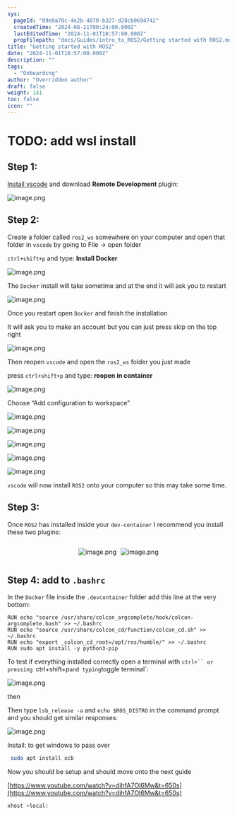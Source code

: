 ```yaml
---
sys:
  pageId: "89e0a78c-4e2b-4070-b327-d28cb0694742"
  createdTime: "2024-08-21T00:24:00.000Z"
  lastEditedTime: "2024-11-01T18:57:00.000Z"
  propFilepath: "docs/Guides/intro_to_ROS2/Getting started with ROS2.md"
title: "Getting started with ROS2"
date: "2024-11-01T18:57:00.000Z"
description: ""
tags:
  - "Onboarding"
author: "Overridden author"
draft: false
weight: 141
toc: false
icon: ""
---
```


# TODO: add wsl install

## Step 1:

[Install vscode](https://code.visualstudio.com/download) and download **Remote Development** plugin:

![image.png](https://prod-files-secure.s3.us-west-2.amazonaws.com/d518164a-d88e-44d1-a4ee-3adb3bd8bce0/efb52993-1881-4a40-b95e-6f020334f022/image.png?X-Amz-Algorithm=AWS4-HMAC-SHA256&X-Amz-Content-Sha256=UNSIGNED-PAYLOAD&X-Amz-Credential=ASIAZI2LB466XA25RGEB%2F20250409%2Fus-west-2%2Fs3%2Faws4_request&X-Amz-Date=20250409T220811Z&X-Amz-Expires=3600&X-Amz-Security-Token=IQoJb3JpZ2luX2VjEB4aCXVzLXdlc3QtMiJGMEQCIES59WWmtpNyJo90vo%2FFPw2ULQ7v7s%2FBfyPSeHNMqDoAAiAuW0zdohCjhIT%2BYdV%2BlCDJ1tXQ6kskIOtBqohS1FPe%2BiqIBAiW%2F%2F%2F%2F%2F%2F%2F%2F%2F%2F8BEAAaDDYzNzQyMzE4MzgwNSIMk8%2FMJ6s%2BgzkhrICoKtwDMwrwiRLlsPRIBlZfQycFKtKQ2tNlaYQnLTBwcSxURkkownpiQbltm%2BX%2BPuePAnkx%2FDVd9ZbCWY4sqO%2BAqdbJRcnSLxBlmtFgGu5tTstiNV8Q%2FZ4yAetH%2B5h4OmdyTf3ZGegMPsTIfZRLhL%2F4fMYI8ZAEoULPY62CssSiv8bt3Klmmr6bLAoK83KJ6Ibd6PO3ytJn9BFC4ekGRD10uJjJ6ai3NeYf2injSTReVUWUlIeheGB3EW1%2Fgem4Uxh3Y40Uq8jm%2F%2FNRf64IGRZiqENm5DToIcH%2F0Ph9EHWUatEJKHJX%2FwLXnRT6uu1WH9acT%2BVWoCwX%2B9awYNj5oiuIOwkpVUB%2BICyHEwEJw9Y686%2Bpn6ArEGN8CogKnLjY9%2FFutykmW7JPaGW%2F9cXE8mwZqTv8Q5AiHIUZs%2BNos9JK0TFAYY7YppLL4m46nxyWwvdKsaa3GiCyKgqs6j2JmxoCzX5h9gCugxvGmo38KLEvJxV9%2BypehGf8CAsFETK6K2vKKvmSc3%2FkX1TEhPY9XeDgIK5HyqBPCen2oW8jEMfJBRMQNODaeTx1LNTgVcMkfvG9ZJ40AEP9c4J7FDpBG56hM1gLmHZdBq8fIUo3CXP%2BFJXJ9IgGtF2da6iG2WnPiVAwg8nbvwY6pgGI2cvQycjg3Tbjf7ZkpGexumNpg%2B%2B3m621MxNz%2FnAyrFKaILD58yZQLa7gafSEU8IVj82MQYlrA5O%2B6qwxse2w%2FdaiL%2FE%2FUreblQUsspLzGJoFhikwGpDiCcu%2Byi8ddSdNA6qeoW8a4HqYfb4uqFTcLKuDvBtq7io%2F3d%2Fwi0qsD8sa%2FsiniRpIYG%2B2CMKLcMfLlTCas77MGIJmkjfeeGHX3IcU7rnR&X-Amz-Signature=ab161b9f5ae9c49cd13ff010c3be411ee39dac2596ba6a0ab9b9863c7f203662&X-Amz-SignedHeaders=host&x-id=GetObject)

## Step 2:

Create a folder called `ros2_ws` somewhere on your computer and open that folder in `vscode` by going to File → open folder 

`ctrl+shift+p` and type: **Install Docker**

![image.png](https://prod-files-secure.s3.us-west-2.amazonaws.com/d518164a-d88e-44d1-a4ee-3adb3bd8bce0/2269dc0e-1cd5-47ff-bceb-c04ad9b2eab0/image.png?X-Amz-Algorithm=AWS4-HMAC-SHA256&X-Amz-Content-Sha256=UNSIGNED-PAYLOAD&X-Amz-Credential=ASIAZI2LB466XA25RGEB%2F20250409%2Fus-west-2%2Fs3%2Faws4_request&X-Amz-Date=20250409T220811Z&X-Amz-Expires=3600&X-Amz-Security-Token=IQoJb3JpZ2luX2VjEB4aCXVzLXdlc3QtMiJGMEQCIES59WWmtpNyJo90vo%2FFPw2ULQ7v7s%2FBfyPSeHNMqDoAAiAuW0zdohCjhIT%2BYdV%2BlCDJ1tXQ6kskIOtBqohS1FPe%2BiqIBAiW%2F%2F%2F%2F%2F%2F%2F%2F%2F%2F8BEAAaDDYzNzQyMzE4MzgwNSIMk8%2FMJ6s%2BgzkhrICoKtwDMwrwiRLlsPRIBlZfQycFKtKQ2tNlaYQnLTBwcSxURkkownpiQbltm%2BX%2BPuePAnkx%2FDVd9ZbCWY4sqO%2BAqdbJRcnSLxBlmtFgGu5tTstiNV8Q%2FZ4yAetH%2B5h4OmdyTf3ZGegMPsTIfZRLhL%2F4fMYI8ZAEoULPY62CssSiv8bt3Klmmr6bLAoK83KJ6Ibd6PO3ytJn9BFC4ekGRD10uJjJ6ai3NeYf2injSTReVUWUlIeheGB3EW1%2Fgem4Uxh3Y40Uq8jm%2F%2FNRf64IGRZiqENm5DToIcH%2F0Ph9EHWUatEJKHJX%2FwLXnRT6uu1WH9acT%2BVWoCwX%2B9awYNj5oiuIOwkpVUB%2BICyHEwEJw9Y686%2Bpn6ArEGN8CogKnLjY9%2FFutykmW7JPaGW%2F9cXE8mwZqTv8Q5AiHIUZs%2BNos9JK0TFAYY7YppLL4m46nxyWwvdKsaa3GiCyKgqs6j2JmxoCzX5h9gCugxvGmo38KLEvJxV9%2BypehGf8CAsFETK6K2vKKvmSc3%2FkX1TEhPY9XeDgIK5HyqBPCen2oW8jEMfJBRMQNODaeTx1LNTgVcMkfvG9ZJ40AEP9c4J7FDpBG56hM1gLmHZdBq8fIUo3CXP%2BFJXJ9IgGtF2da6iG2WnPiVAwg8nbvwY6pgGI2cvQycjg3Tbjf7ZkpGexumNpg%2B%2B3m621MxNz%2FnAyrFKaILD58yZQLa7gafSEU8IVj82MQYlrA5O%2B6qwxse2w%2FdaiL%2FE%2FUreblQUsspLzGJoFhikwGpDiCcu%2Byi8ddSdNA6qeoW8a4HqYfb4uqFTcLKuDvBtq7io%2F3d%2Fwi0qsD8sa%2FsiniRpIYG%2B2CMKLcMfLlTCas77MGIJmkjfeeGHX3IcU7rnR&X-Amz-Signature=91ec5f4d9595f87893748fcb0e4dd33375c1bf4d2635ff05cb193c9bcc367ca6&X-Amz-SignedHeaders=host&x-id=GetObject)

The `Docker` install will take sometime and at the end it will ask you to restart

![image.png](https://prod-files-secure.s3.us-west-2.amazonaws.com/d518164a-d88e-44d1-a4ee-3adb3bd8bce0/ed233f78-be33-4b1f-b89c-9c346c0e961e/image.png?X-Amz-Algorithm=AWS4-HMAC-SHA256&X-Amz-Content-Sha256=UNSIGNED-PAYLOAD&X-Amz-Credential=ASIAZI2LB466XA25RGEB%2F20250409%2Fus-west-2%2Fs3%2Faws4_request&X-Amz-Date=20250409T220811Z&X-Amz-Expires=3600&X-Amz-Security-Token=IQoJb3JpZ2luX2VjEB4aCXVzLXdlc3QtMiJGMEQCIES59WWmtpNyJo90vo%2FFPw2ULQ7v7s%2FBfyPSeHNMqDoAAiAuW0zdohCjhIT%2BYdV%2BlCDJ1tXQ6kskIOtBqohS1FPe%2BiqIBAiW%2F%2F%2F%2F%2F%2F%2F%2F%2F%2F8BEAAaDDYzNzQyMzE4MzgwNSIMk8%2FMJ6s%2BgzkhrICoKtwDMwrwiRLlsPRIBlZfQycFKtKQ2tNlaYQnLTBwcSxURkkownpiQbltm%2BX%2BPuePAnkx%2FDVd9ZbCWY4sqO%2BAqdbJRcnSLxBlmtFgGu5tTstiNV8Q%2FZ4yAetH%2B5h4OmdyTf3ZGegMPsTIfZRLhL%2F4fMYI8ZAEoULPY62CssSiv8bt3Klmmr6bLAoK83KJ6Ibd6PO3ytJn9BFC4ekGRD10uJjJ6ai3NeYf2injSTReVUWUlIeheGB3EW1%2Fgem4Uxh3Y40Uq8jm%2F%2FNRf64IGRZiqENm5DToIcH%2F0Ph9EHWUatEJKHJX%2FwLXnRT6uu1WH9acT%2BVWoCwX%2B9awYNj5oiuIOwkpVUB%2BICyHEwEJw9Y686%2Bpn6ArEGN8CogKnLjY9%2FFutykmW7JPaGW%2F9cXE8mwZqTv8Q5AiHIUZs%2BNos9JK0TFAYY7YppLL4m46nxyWwvdKsaa3GiCyKgqs6j2JmxoCzX5h9gCugxvGmo38KLEvJxV9%2BypehGf8CAsFETK6K2vKKvmSc3%2FkX1TEhPY9XeDgIK5HyqBPCen2oW8jEMfJBRMQNODaeTx1LNTgVcMkfvG9ZJ40AEP9c4J7FDpBG56hM1gLmHZdBq8fIUo3CXP%2BFJXJ9IgGtF2da6iG2WnPiVAwg8nbvwY6pgGI2cvQycjg3Tbjf7ZkpGexumNpg%2B%2B3m621MxNz%2FnAyrFKaILD58yZQLa7gafSEU8IVj82MQYlrA5O%2B6qwxse2w%2FdaiL%2FE%2FUreblQUsspLzGJoFhikwGpDiCcu%2Byi8ddSdNA6qeoW8a4HqYfb4uqFTcLKuDvBtq7io%2F3d%2Fwi0qsD8sa%2FsiniRpIYG%2B2CMKLcMfLlTCas77MGIJmkjfeeGHX3IcU7rnR&X-Amz-Signature=13a69b7366c1d9c372b9ec0ddcf107053d73b561f9c2ba0fbbcc3dff9a8077a0&X-Amz-SignedHeaders=host&x-id=GetObject)

Once you restart open `Docker` and finish the installation

It will ask you to make an account but you can just press skip on the top right

![image.png](https://prod-files-secure.s3.us-west-2.amazonaws.com/d518164a-d88e-44d1-a4ee-3adb3bd8bce0/21010ad9-1659-4fd9-9f59-9932a09b2a3d/image.png?X-Amz-Algorithm=AWS4-HMAC-SHA256&X-Amz-Content-Sha256=UNSIGNED-PAYLOAD&X-Amz-Credential=ASIAZI2LB466XA25RGEB%2F20250409%2Fus-west-2%2Fs3%2Faws4_request&X-Amz-Date=20250409T220811Z&X-Amz-Expires=3600&X-Amz-Security-Token=IQoJb3JpZ2luX2VjEB4aCXVzLXdlc3QtMiJGMEQCIES59WWmtpNyJo90vo%2FFPw2ULQ7v7s%2FBfyPSeHNMqDoAAiAuW0zdohCjhIT%2BYdV%2BlCDJ1tXQ6kskIOtBqohS1FPe%2BiqIBAiW%2F%2F%2F%2F%2F%2F%2F%2F%2F%2F8BEAAaDDYzNzQyMzE4MzgwNSIMk8%2FMJ6s%2BgzkhrICoKtwDMwrwiRLlsPRIBlZfQycFKtKQ2tNlaYQnLTBwcSxURkkownpiQbltm%2BX%2BPuePAnkx%2FDVd9ZbCWY4sqO%2BAqdbJRcnSLxBlmtFgGu5tTstiNV8Q%2FZ4yAetH%2B5h4OmdyTf3ZGegMPsTIfZRLhL%2F4fMYI8ZAEoULPY62CssSiv8bt3Klmmr6bLAoK83KJ6Ibd6PO3ytJn9BFC4ekGRD10uJjJ6ai3NeYf2injSTReVUWUlIeheGB3EW1%2Fgem4Uxh3Y40Uq8jm%2F%2FNRf64IGRZiqENm5DToIcH%2F0Ph9EHWUatEJKHJX%2FwLXnRT6uu1WH9acT%2BVWoCwX%2B9awYNj5oiuIOwkpVUB%2BICyHEwEJw9Y686%2Bpn6ArEGN8CogKnLjY9%2FFutykmW7JPaGW%2F9cXE8mwZqTv8Q5AiHIUZs%2BNos9JK0TFAYY7YppLL4m46nxyWwvdKsaa3GiCyKgqs6j2JmxoCzX5h9gCugxvGmo38KLEvJxV9%2BypehGf8CAsFETK6K2vKKvmSc3%2FkX1TEhPY9XeDgIK5HyqBPCen2oW8jEMfJBRMQNODaeTx1LNTgVcMkfvG9ZJ40AEP9c4J7FDpBG56hM1gLmHZdBq8fIUo3CXP%2BFJXJ9IgGtF2da6iG2WnPiVAwg8nbvwY6pgGI2cvQycjg3Tbjf7ZkpGexumNpg%2B%2B3m621MxNz%2FnAyrFKaILD58yZQLa7gafSEU8IVj82MQYlrA5O%2B6qwxse2w%2FdaiL%2FE%2FUreblQUsspLzGJoFhikwGpDiCcu%2Byi8ddSdNA6qeoW8a4HqYfb4uqFTcLKuDvBtq7io%2F3d%2Fwi0qsD8sa%2FsiniRpIYG%2B2CMKLcMfLlTCas77MGIJmkjfeeGHX3IcU7rnR&X-Amz-Signature=89a1b4da386e3f4a26f045a0a15fe0d45a356b3327dfcd47d1242ff98c4a9bb4&X-Amz-SignedHeaders=host&x-id=GetObject)

Then reopen `vscode` and open the `ros2_ws` folder you just made

press `ctrl+shift+p` and type: **reopen in container**

![image.png](https://prod-files-secure.s3.us-west-2.amazonaws.com/d518164a-d88e-44d1-a4ee-3adb3bd8bce0/4e93b8c2-41ad-488c-8095-c74205196118/image.png?X-Amz-Algorithm=AWS4-HMAC-SHA256&X-Amz-Content-Sha256=UNSIGNED-PAYLOAD&X-Amz-Credential=ASIAZI2LB466XA25RGEB%2F20250409%2Fus-west-2%2Fs3%2Faws4_request&X-Amz-Date=20250409T220811Z&X-Amz-Expires=3600&X-Amz-Security-Token=IQoJb3JpZ2luX2VjEB4aCXVzLXdlc3QtMiJGMEQCIES59WWmtpNyJo90vo%2FFPw2ULQ7v7s%2FBfyPSeHNMqDoAAiAuW0zdohCjhIT%2BYdV%2BlCDJ1tXQ6kskIOtBqohS1FPe%2BiqIBAiW%2F%2F%2F%2F%2F%2F%2F%2F%2F%2F8BEAAaDDYzNzQyMzE4MzgwNSIMk8%2FMJ6s%2BgzkhrICoKtwDMwrwiRLlsPRIBlZfQycFKtKQ2tNlaYQnLTBwcSxURkkownpiQbltm%2BX%2BPuePAnkx%2FDVd9ZbCWY4sqO%2BAqdbJRcnSLxBlmtFgGu5tTstiNV8Q%2FZ4yAetH%2B5h4OmdyTf3ZGegMPsTIfZRLhL%2F4fMYI8ZAEoULPY62CssSiv8bt3Klmmr6bLAoK83KJ6Ibd6PO3ytJn9BFC4ekGRD10uJjJ6ai3NeYf2injSTReVUWUlIeheGB3EW1%2Fgem4Uxh3Y40Uq8jm%2F%2FNRf64IGRZiqENm5DToIcH%2F0Ph9EHWUatEJKHJX%2FwLXnRT6uu1WH9acT%2BVWoCwX%2B9awYNj5oiuIOwkpVUB%2BICyHEwEJw9Y686%2Bpn6ArEGN8CogKnLjY9%2FFutykmW7JPaGW%2F9cXE8mwZqTv8Q5AiHIUZs%2BNos9JK0TFAYY7YppLL4m46nxyWwvdKsaa3GiCyKgqs6j2JmxoCzX5h9gCugxvGmo38KLEvJxV9%2BypehGf8CAsFETK6K2vKKvmSc3%2FkX1TEhPY9XeDgIK5HyqBPCen2oW8jEMfJBRMQNODaeTx1LNTgVcMkfvG9ZJ40AEP9c4J7FDpBG56hM1gLmHZdBq8fIUo3CXP%2BFJXJ9IgGtF2da6iG2WnPiVAwg8nbvwY6pgGI2cvQycjg3Tbjf7ZkpGexumNpg%2B%2B3m621MxNz%2FnAyrFKaILD58yZQLa7gafSEU8IVj82MQYlrA5O%2B6qwxse2w%2FdaiL%2FE%2FUreblQUsspLzGJoFhikwGpDiCcu%2Byi8ddSdNA6qeoW8a4HqYfb4uqFTcLKuDvBtq7io%2F3d%2Fwi0qsD8sa%2FsiniRpIYG%2B2CMKLcMfLlTCas77MGIJmkjfeeGHX3IcU7rnR&X-Amz-Signature=590d2d6a192275d40967ea614f3595f02723010a7755f24c63ab82f3b8265e73&X-Amz-SignedHeaders=host&x-id=GetObject)

Choose “Add configuration to workspace”

![image.png](https://prod-files-secure.s3.us-west-2.amazonaws.com/d518164a-d88e-44d1-a4ee-3adb3bd8bce0/9560b282-5060-4989-ba37-97e7b2c22476/image.png?X-Amz-Algorithm=AWS4-HMAC-SHA256&X-Amz-Content-Sha256=UNSIGNED-PAYLOAD&X-Amz-Credential=ASIAZI2LB466XA25RGEB%2F20250409%2Fus-west-2%2Fs3%2Faws4_request&X-Amz-Date=20250409T220811Z&X-Amz-Expires=3600&X-Amz-Security-Token=IQoJb3JpZ2luX2VjEB4aCXVzLXdlc3QtMiJGMEQCIES59WWmtpNyJo90vo%2FFPw2ULQ7v7s%2FBfyPSeHNMqDoAAiAuW0zdohCjhIT%2BYdV%2BlCDJ1tXQ6kskIOtBqohS1FPe%2BiqIBAiW%2F%2F%2F%2F%2F%2F%2F%2F%2F%2F8BEAAaDDYzNzQyMzE4MzgwNSIMk8%2FMJ6s%2BgzkhrICoKtwDMwrwiRLlsPRIBlZfQycFKtKQ2tNlaYQnLTBwcSxURkkownpiQbltm%2BX%2BPuePAnkx%2FDVd9ZbCWY4sqO%2BAqdbJRcnSLxBlmtFgGu5tTstiNV8Q%2FZ4yAetH%2B5h4OmdyTf3ZGegMPsTIfZRLhL%2F4fMYI8ZAEoULPY62CssSiv8bt3Klmmr6bLAoK83KJ6Ibd6PO3ytJn9BFC4ekGRD10uJjJ6ai3NeYf2injSTReVUWUlIeheGB3EW1%2Fgem4Uxh3Y40Uq8jm%2F%2FNRf64IGRZiqENm5DToIcH%2F0Ph9EHWUatEJKHJX%2FwLXnRT6uu1WH9acT%2BVWoCwX%2B9awYNj5oiuIOwkpVUB%2BICyHEwEJw9Y686%2Bpn6ArEGN8CogKnLjY9%2FFutykmW7JPaGW%2F9cXE8mwZqTv8Q5AiHIUZs%2BNos9JK0TFAYY7YppLL4m46nxyWwvdKsaa3GiCyKgqs6j2JmxoCzX5h9gCugxvGmo38KLEvJxV9%2BypehGf8CAsFETK6K2vKKvmSc3%2FkX1TEhPY9XeDgIK5HyqBPCen2oW8jEMfJBRMQNODaeTx1LNTgVcMkfvG9ZJ40AEP9c4J7FDpBG56hM1gLmHZdBq8fIUo3CXP%2BFJXJ9IgGtF2da6iG2WnPiVAwg8nbvwY6pgGI2cvQycjg3Tbjf7ZkpGexumNpg%2B%2B3m621MxNz%2FnAyrFKaILD58yZQLa7gafSEU8IVj82MQYlrA5O%2B6qwxse2w%2FdaiL%2FE%2FUreblQUsspLzGJoFhikwGpDiCcu%2Byi8ddSdNA6qeoW8a4HqYfb4uqFTcLKuDvBtq7io%2F3d%2Fwi0qsD8sa%2FsiniRpIYG%2B2CMKLcMfLlTCas77MGIJmkjfeeGHX3IcU7rnR&X-Amz-Signature=7453704a7b474ccbe04a74624b604fcf7a9e1eb3fe125bd9f9cf7f29b37b7694&X-Amz-SignedHeaders=host&x-id=GetObject)

![image.png](https://prod-files-secure.s3.us-west-2.amazonaws.com/d518164a-d88e-44d1-a4ee-3adb3bd8bce0/2ee63f81-886b-48e8-a553-dc6e5eac99e4/image.png?X-Amz-Algorithm=AWS4-HMAC-SHA256&X-Amz-Content-Sha256=UNSIGNED-PAYLOAD&X-Amz-Credential=ASIAZI2LB466XA25RGEB%2F20250409%2Fus-west-2%2Fs3%2Faws4_request&X-Amz-Date=20250409T220811Z&X-Amz-Expires=3600&X-Amz-Security-Token=IQoJb3JpZ2luX2VjEB4aCXVzLXdlc3QtMiJGMEQCIES59WWmtpNyJo90vo%2FFPw2ULQ7v7s%2FBfyPSeHNMqDoAAiAuW0zdohCjhIT%2BYdV%2BlCDJ1tXQ6kskIOtBqohS1FPe%2BiqIBAiW%2F%2F%2F%2F%2F%2F%2F%2F%2F%2F8BEAAaDDYzNzQyMzE4MzgwNSIMk8%2FMJ6s%2BgzkhrICoKtwDMwrwiRLlsPRIBlZfQycFKtKQ2tNlaYQnLTBwcSxURkkownpiQbltm%2BX%2BPuePAnkx%2FDVd9ZbCWY4sqO%2BAqdbJRcnSLxBlmtFgGu5tTstiNV8Q%2FZ4yAetH%2B5h4OmdyTf3ZGegMPsTIfZRLhL%2F4fMYI8ZAEoULPY62CssSiv8bt3Klmmr6bLAoK83KJ6Ibd6PO3ytJn9BFC4ekGRD10uJjJ6ai3NeYf2injSTReVUWUlIeheGB3EW1%2Fgem4Uxh3Y40Uq8jm%2F%2FNRf64IGRZiqENm5DToIcH%2F0Ph9EHWUatEJKHJX%2FwLXnRT6uu1WH9acT%2BVWoCwX%2B9awYNj5oiuIOwkpVUB%2BICyHEwEJw9Y686%2Bpn6ArEGN8CogKnLjY9%2FFutykmW7JPaGW%2F9cXE8mwZqTv8Q5AiHIUZs%2BNos9JK0TFAYY7YppLL4m46nxyWwvdKsaa3GiCyKgqs6j2JmxoCzX5h9gCugxvGmo38KLEvJxV9%2BypehGf8CAsFETK6K2vKKvmSc3%2FkX1TEhPY9XeDgIK5HyqBPCen2oW8jEMfJBRMQNODaeTx1LNTgVcMkfvG9ZJ40AEP9c4J7FDpBG56hM1gLmHZdBq8fIUo3CXP%2BFJXJ9IgGtF2da6iG2WnPiVAwg8nbvwY6pgGI2cvQycjg3Tbjf7ZkpGexumNpg%2B%2B3m621MxNz%2FnAyrFKaILD58yZQLa7gafSEU8IVj82MQYlrA5O%2B6qwxse2w%2FdaiL%2FE%2FUreblQUsspLzGJoFhikwGpDiCcu%2Byi8ddSdNA6qeoW8a4HqYfb4uqFTcLKuDvBtq7io%2F3d%2Fwi0qsD8sa%2FsiniRpIYG%2B2CMKLcMfLlTCas77MGIJmkjfeeGHX3IcU7rnR&X-Amz-Signature=82ee51c9661ea88803a05a538058c5adc1f2dca206068c7e712f7b22cdc91e6f&X-Amz-SignedHeaders=host&x-id=GetObject)

![image.png](https://prod-files-secure.s3.us-west-2.amazonaws.com/d518164a-d88e-44d1-a4ee-3adb3bd8bce0/ae1580b2-b048-407e-aed9-b584224a7a04/image.png?X-Amz-Algorithm=AWS4-HMAC-SHA256&X-Amz-Content-Sha256=UNSIGNED-PAYLOAD&X-Amz-Credential=ASIAZI2LB466XA25RGEB%2F20250409%2Fus-west-2%2Fs3%2Faws4_request&X-Amz-Date=20250409T220811Z&X-Amz-Expires=3600&X-Amz-Security-Token=IQoJb3JpZ2luX2VjEB4aCXVzLXdlc3QtMiJGMEQCIES59WWmtpNyJo90vo%2FFPw2ULQ7v7s%2FBfyPSeHNMqDoAAiAuW0zdohCjhIT%2BYdV%2BlCDJ1tXQ6kskIOtBqohS1FPe%2BiqIBAiW%2F%2F%2F%2F%2F%2F%2F%2F%2F%2F8BEAAaDDYzNzQyMzE4MzgwNSIMk8%2FMJ6s%2BgzkhrICoKtwDMwrwiRLlsPRIBlZfQycFKtKQ2tNlaYQnLTBwcSxURkkownpiQbltm%2BX%2BPuePAnkx%2FDVd9ZbCWY4sqO%2BAqdbJRcnSLxBlmtFgGu5tTstiNV8Q%2FZ4yAetH%2B5h4OmdyTf3ZGegMPsTIfZRLhL%2F4fMYI8ZAEoULPY62CssSiv8bt3Klmmr6bLAoK83KJ6Ibd6PO3ytJn9BFC4ekGRD10uJjJ6ai3NeYf2injSTReVUWUlIeheGB3EW1%2Fgem4Uxh3Y40Uq8jm%2F%2FNRf64IGRZiqENm5DToIcH%2F0Ph9EHWUatEJKHJX%2FwLXnRT6uu1WH9acT%2BVWoCwX%2B9awYNj5oiuIOwkpVUB%2BICyHEwEJw9Y686%2Bpn6ArEGN8CogKnLjY9%2FFutykmW7JPaGW%2F9cXE8mwZqTv8Q5AiHIUZs%2BNos9JK0TFAYY7YppLL4m46nxyWwvdKsaa3GiCyKgqs6j2JmxoCzX5h9gCugxvGmo38KLEvJxV9%2BypehGf8CAsFETK6K2vKKvmSc3%2FkX1TEhPY9XeDgIK5HyqBPCen2oW8jEMfJBRMQNODaeTx1LNTgVcMkfvG9ZJ40AEP9c4J7FDpBG56hM1gLmHZdBq8fIUo3CXP%2BFJXJ9IgGtF2da6iG2WnPiVAwg8nbvwY6pgGI2cvQycjg3Tbjf7ZkpGexumNpg%2B%2B3m621MxNz%2FnAyrFKaILD58yZQLa7gafSEU8IVj82MQYlrA5O%2B6qwxse2w%2FdaiL%2FE%2FUreblQUsspLzGJoFhikwGpDiCcu%2Byi8ddSdNA6qeoW8a4HqYfb4uqFTcLKuDvBtq7io%2F3d%2Fwi0qsD8sa%2FsiniRpIYG%2B2CMKLcMfLlTCas77MGIJmkjfeeGHX3IcU7rnR&X-Amz-Signature=09667ff5ce334f71d61c1238121b12affe1378971cf1357bfc6adf66df2ad76a&X-Amz-SignedHeaders=host&x-id=GetObject)

![image.png](https://prod-files-secure.s3.us-west-2.amazonaws.com/d518164a-d88e-44d1-a4ee-3adb3bd8bce0/53255b28-f75e-430f-b9e3-c0ac8577e42b/image.png?X-Amz-Algorithm=AWS4-HMAC-SHA256&X-Amz-Content-Sha256=UNSIGNED-PAYLOAD&X-Amz-Credential=ASIAZI2LB466XA25RGEB%2F20250409%2Fus-west-2%2Fs3%2Faws4_request&X-Amz-Date=20250409T220811Z&X-Amz-Expires=3600&X-Amz-Security-Token=IQoJb3JpZ2luX2VjEB4aCXVzLXdlc3QtMiJGMEQCIES59WWmtpNyJo90vo%2FFPw2ULQ7v7s%2FBfyPSeHNMqDoAAiAuW0zdohCjhIT%2BYdV%2BlCDJ1tXQ6kskIOtBqohS1FPe%2BiqIBAiW%2F%2F%2F%2F%2F%2F%2F%2F%2F%2F8BEAAaDDYzNzQyMzE4MzgwNSIMk8%2FMJ6s%2BgzkhrICoKtwDMwrwiRLlsPRIBlZfQycFKtKQ2tNlaYQnLTBwcSxURkkownpiQbltm%2BX%2BPuePAnkx%2FDVd9ZbCWY4sqO%2BAqdbJRcnSLxBlmtFgGu5tTstiNV8Q%2FZ4yAetH%2B5h4OmdyTf3ZGegMPsTIfZRLhL%2F4fMYI8ZAEoULPY62CssSiv8bt3Klmmr6bLAoK83KJ6Ibd6PO3ytJn9BFC4ekGRD10uJjJ6ai3NeYf2injSTReVUWUlIeheGB3EW1%2Fgem4Uxh3Y40Uq8jm%2F%2FNRf64IGRZiqENm5DToIcH%2F0Ph9EHWUatEJKHJX%2FwLXnRT6uu1WH9acT%2BVWoCwX%2B9awYNj5oiuIOwkpVUB%2BICyHEwEJw9Y686%2Bpn6ArEGN8CogKnLjY9%2FFutykmW7JPaGW%2F9cXE8mwZqTv8Q5AiHIUZs%2BNos9JK0TFAYY7YppLL4m46nxyWwvdKsaa3GiCyKgqs6j2JmxoCzX5h9gCugxvGmo38KLEvJxV9%2BypehGf8CAsFETK6K2vKKvmSc3%2FkX1TEhPY9XeDgIK5HyqBPCen2oW8jEMfJBRMQNODaeTx1LNTgVcMkfvG9ZJ40AEP9c4J7FDpBG56hM1gLmHZdBq8fIUo3CXP%2BFJXJ9IgGtF2da6iG2WnPiVAwg8nbvwY6pgGI2cvQycjg3Tbjf7ZkpGexumNpg%2B%2B3m621MxNz%2FnAyrFKaILD58yZQLa7gafSEU8IVj82MQYlrA5O%2B6qwxse2w%2FdaiL%2FE%2FUreblQUsspLzGJoFhikwGpDiCcu%2Byi8ddSdNA6qeoW8a4HqYfb4uqFTcLKuDvBtq7io%2F3d%2Fwi0qsD8sa%2FsiniRpIYG%2B2CMKLcMfLlTCas77MGIJmkjfeeGHX3IcU7rnR&X-Amz-Signature=6b5f4a1b9863847a153fab4a896f8bf6df363dfc8ce4b1567524e46a20d63a85&X-Amz-SignedHeaders=host&x-id=GetObject)

![image.png](https://prod-files-secure.s3.us-west-2.amazonaws.com/d518164a-d88e-44d1-a4ee-3adb3bd8bce0/7c562767-5af9-4ffb-97d1-327bcdf4ee00/image.png?X-Amz-Algorithm=AWS4-HMAC-SHA256&X-Amz-Content-Sha256=UNSIGNED-PAYLOAD&X-Amz-Credential=ASIAZI2LB466XA25RGEB%2F20250409%2Fus-west-2%2Fs3%2Faws4_request&X-Amz-Date=20250409T220811Z&X-Amz-Expires=3600&X-Amz-Security-Token=IQoJb3JpZ2luX2VjEB4aCXVzLXdlc3QtMiJGMEQCIES59WWmtpNyJo90vo%2FFPw2ULQ7v7s%2FBfyPSeHNMqDoAAiAuW0zdohCjhIT%2BYdV%2BlCDJ1tXQ6kskIOtBqohS1FPe%2BiqIBAiW%2F%2F%2F%2F%2F%2F%2F%2F%2F%2F8BEAAaDDYzNzQyMzE4MzgwNSIMk8%2FMJ6s%2BgzkhrICoKtwDMwrwiRLlsPRIBlZfQycFKtKQ2tNlaYQnLTBwcSxURkkownpiQbltm%2BX%2BPuePAnkx%2FDVd9ZbCWY4sqO%2BAqdbJRcnSLxBlmtFgGu5tTstiNV8Q%2FZ4yAetH%2B5h4OmdyTf3ZGegMPsTIfZRLhL%2F4fMYI8ZAEoULPY62CssSiv8bt3Klmmr6bLAoK83KJ6Ibd6PO3ytJn9BFC4ekGRD10uJjJ6ai3NeYf2injSTReVUWUlIeheGB3EW1%2Fgem4Uxh3Y40Uq8jm%2F%2FNRf64IGRZiqENm5DToIcH%2F0Ph9EHWUatEJKHJX%2FwLXnRT6uu1WH9acT%2BVWoCwX%2B9awYNj5oiuIOwkpVUB%2BICyHEwEJw9Y686%2Bpn6ArEGN8CogKnLjY9%2FFutykmW7JPaGW%2F9cXE8mwZqTv8Q5AiHIUZs%2BNos9JK0TFAYY7YppLL4m46nxyWwvdKsaa3GiCyKgqs6j2JmxoCzX5h9gCugxvGmo38KLEvJxV9%2BypehGf8CAsFETK6K2vKKvmSc3%2FkX1TEhPY9XeDgIK5HyqBPCen2oW8jEMfJBRMQNODaeTx1LNTgVcMkfvG9ZJ40AEP9c4J7FDpBG56hM1gLmHZdBq8fIUo3CXP%2BFJXJ9IgGtF2da6iG2WnPiVAwg8nbvwY6pgGI2cvQycjg3Tbjf7ZkpGexumNpg%2B%2B3m621MxNz%2FnAyrFKaILD58yZQLa7gafSEU8IVj82MQYlrA5O%2B6qwxse2w%2FdaiL%2FE%2FUreblQUsspLzGJoFhikwGpDiCcu%2Byi8ddSdNA6qeoW8a4HqYfb4uqFTcLKuDvBtq7io%2F3d%2Fwi0qsD8sa%2FsiniRpIYG%2B2CMKLcMfLlTCas77MGIJmkjfeeGHX3IcU7rnR&X-Amz-Signature=03ae583ebb61bba6914419ae4c6fa778766a7f72b00fadb1ae7a507e6d239eda&X-Amz-SignedHeaders=host&x-id=GetObject)

`vscode` will now install `ROS2` onto your computer so this may take some time.

## Step 3:

Once `ROS2` has installed inside your `dev-container` I recommend you install these two plugins:

<div style="display: flex;flex-direction: row; column-gap:10px; max-width: 630px;justify-content: center;">
<div>

![image.png](https://prod-files-secure.s3.us-west-2.amazonaws.com/d518164a-d88e-44d1-a4ee-3adb3bd8bce0/3fc3d550-5a54-4ba1-ba6b-faa01cdb7369/image.png?X-Amz-Algorithm=AWS4-HMAC-SHA256&X-Amz-Content-Sha256=UNSIGNED-PAYLOAD&X-Amz-Credential=ASIAZI2LB4665XZIF6XS%2F20250409%2Fus-west-2%2Fs3%2Faws4_request&X-Amz-Date=20250409T220815Z&X-Amz-Expires=3600&X-Amz-Security-Token=IQoJb3JpZ2luX2VjEB4aCXVzLXdlc3QtMiJIMEYCIQDuoAIGi4pfCajNx7CeVJ3QXn6pY%2BsxJxucc0S%2F0tZzaQIhALemWlvZHvYiHLrdPM7xXVEaM1LW1I8R7vcHZLZXIbeXKogECJb%2F%2F%2F%2F%2F%2F%2F%2F%2F%2FwEQABoMNjM3NDIzMTgzODA1IgwBUSIy2KmMc7WKTpMq3AMiv1e0soyxvhJYuJ41gV8fpF9YlvfdhoxDkp191ZeA%2FQLoh%2B3hG%2FrbNJlY7N7FMYWxSSegMkGvaCd5lRtjlfG4HrcPGc1Tg%2ByD9d7juDS%2BjOKrob%2BOyxA1kgg%2Bcf7q248tcPSMUI8alZuB8evmpNJaeGyRdhK%2F0NyMZ%2BMmLe0R9xTtZU9yDsoillbE2LNi%2FXRGxY2ZuKWPxoiRLuWuBJRWS%2FLU60MKrEZ%2FlyhWslWpCLfXBBi6EdNWYv819R9phql%2BdHw%2FklysOx8E0%2FJBRJefHk0tIM2Jw1pwQr0nFhRiBViONCoIyQjspVKKhQvuIeDIHulQdUI8pPTwOYJOPEvw1xiWx2Ole4%2BGHwlWKHMFd7I2tApGNV7RaaXUFRXflAfvk8OsZ7vlDVyhsKmXONzpszEa78H%2BKtz3zgDQqwglSOeqoOGQpt%2B%2B07dnlM3aIKUjC3vqIYUBadw%2BnqCR24Yi8t01OVqU8zdou0R2Yc%2BGIgwJhVwJ5clFc5i3ZMjzENnOuSWF7r18IJE%2B17hrINHPJ7QF5XgHniTBJ%2BY5taY%2FUffTqmxh5uWkJNc7Kk1Ohw1W%2F7q5ajqoo8eXPNa%2FNBwVMopb1DpRPPVbwn5baxf4GPsEaLtmnI5AvQTGRDDKyNu%2FBjqkAYcC7IILB0AAAiJLwLO9gaxwFkHOzpOlr8S1EseRbp8sQagxLX6Qbs5jeSOpCOJcuGAASr3bq1ihxB7OocnYqHySj%2BTUHv5Gjkoss6BLdCRQhgfOs%2FIh7tQqQ%2FQBqgLtyBBIwMv0N6deMxtL4j3ggIXzcAgLYRvEr8PUPTQVyBYaMVqeF3r7o3QEJtmWGAR9eFC1ZmymOGMGMqe0yKqamq0LZNt8&X-Amz-Signature=6268472eab3be22ed17e881e5fdc2ee985d22fec0e71fdbc0806388a5299f8fa&X-Amz-SignedHeaders=host&x-id=GetObject)

</div>
<div>

![image.png](https://prod-files-secure.s3.us-west-2.amazonaws.com/d518164a-d88e-44d1-a4ee-3adb3bd8bce0/d994cc66-13c2-4093-a5a3-f84cf4601a82/image.png?X-Amz-Algorithm=AWS4-HMAC-SHA256&X-Amz-Content-Sha256=UNSIGNED-PAYLOAD&X-Amz-Credential=ASIAZI2LB466Q67F7RQS%2F20250409%2Fus-west-2%2Fs3%2Faws4_request&X-Amz-Date=20250409T220816Z&X-Amz-Expires=3600&X-Amz-Security-Token=IQoJb3JpZ2luX2VjEB4aCXVzLXdlc3QtMiJIMEYCIQCBi7wgAk0m37QwWzw%2BWNB%2FGjq0meGXQKWfnNhlxopC7QIhAMSNW1cxfjhhEvX03xMfSGQQSxUtIGEE%2BDUq479CJTieKogECJb%2F%2F%2F%2F%2F%2F%2F%2F%2F%2FwEQABoMNjM3NDIzMTgzODA1IgynjEz%2B0v0voChcxS4q3ANtgWgrNm8gBq0%2BLMX8EM3Lb0j1SWkyICSSVFDjF4zENXQrFXhNXI2zOSsbwd4OvLYlT3oiDVDW5q741NGUJtpfl71NA2fD5oAXMrlW8OZBM83gQdsyt4FBy1uX1agtXHWqIU4aDB212gFJT7hUnRBBKCfrkJNtXJG9sqKOjiN0H5DniTZY3IW5RPDwTVH059pNTpRHZvI82XCyu40rTVK1hoSBK%2Bt7AO8KXHCINZiDfW0i3RfIjfZUgoGSrL71iXJHXRNycvmW6X%2Fh2lbKYx1TYYMsRdZubCgVMbDOdFWEsrqL444QhbP0SOehC5jWldcYfjvsnjm3CN7MVi4uh1XhZ6GCo4QFSWNbo2D%2FM4mtRgcBn9KJ0OiKgJUk5yknB5mTzXfku6AI7EOSFezjnRtbK80EoPMWfe%2ByBfRTApesXUUYFy%2BqcN7QlZh7AZWaXWcckFq5VoQQsB3C19J6Yi%2Fz5N7k0ZzlIurVuXLuYHVETv0BTlok7%2Bgn3ioKzvd9%2FGxRR2Z3xUtaN3HarXpJlAbOCAQLMGC7ENIQxcDGfOjmjZW%2BgX5eTYFDXgh%2F7qN%2FDebqNBLLm%2Bqohy6WsVLWk3Ghc%2FMcmW4O5qb6kza%2BZkd4ZMWu3jLKJXKhgJudijCzyNu%2FBjqkAeY8437%2FBM4zmsjyk9I8O0Y%2Fjb3MbAkS6dsM3O950QZocritXB%2BX2Rtw8lfX2XsNNVssQJjZulwVUoCIETKlkL3Oco0ABRLJDiJnngEHEc8vl486XVT67kBAhOgwoeCiv9XiSSoXfyJ%2BwN1E0XptvGz%2BI%2FF6Et6aN0ggCEUB7nROvUyfmWmcZgWmBIS8K47ZGn4if4UDEKyMtn5S8XQlqSfQQgrW&X-Amz-Signature=7e76bad69a015164d9d97d0500e6735aa691df085e6414bc82efd202a73f68e4&X-Amz-SignedHeaders=host&x-id=GetObject)

</div>
</div>

## Step 4: add to `.bashrc`

In the `Docker` file inside the `.devcontainer` folder add this line at the very bottom: 

```docker
RUN echo "source /usr/share/colcon_argcomplete/hook/colcon-argcomplete.bash" >> ~/.bashrc
RUN echo "source /usr/share/colcon_cd/function/colcon_cd.sh" >> ~/.bashrc
RUN echo "export _colcon_cd_root=/opt/ros/humble/" >> ~/.bashrc
RUN sudo apt install -y python3-pip 
```

To test if everything installed correctly open a terminal with `ctrl+`` or pressing `ctrl+shift+p` and typing `toggle terminal`:

![image.png](https://prod-files-secure.s3.us-west-2.amazonaws.com/d518164a-d88e-44d1-a4ee-3adb3bd8bce0/6a4943d8-b04e-4c02-9a58-775f3384d1a5/image.png?X-Amz-Algorithm=AWS4-HMAC-SHA256&X-Amz-Content-Sha256=UNSIGNED-PAYLOAD&X-Amz-Credential=ASIAZI2LB466XA25RGEB%2F20250409%2Fus-west-2%2Fs3%2Faws4_request&X-Amz-Date=20250409T220811Z&X-Amz-Expires=3600&X-Amz-Security-Token=IQoJb3JpZ2luX2VjEB4aCXVzLXdlc3QtMiJGMEQCIES59WWmtpNyJo90vo%2FFPw2ULQ7v7s%2FBfyPSeHNMqDoAAiAuW0zdohCjhIT%2BYdV%2BlCDJ1tXQ6kskIOtBqohS1FPe%2BiqIBAiW%2F%2F%2F%2F%2F%2F%2F%2F%2F%2F8BEAAaDDYzNzQyMzE4MzgwNSIMk8%2FMJ6s%2BgzkhrICoKtwDMwrwiRLlsPRIBlZfQycFKtKQ2tNlaYQnLTBwcSxURkkownpiQbltm%2BX%2BPuePAnkx%2FDVd9ZbCWY4sqO%2BAqdbJRcnSLxBlmtFgGu5tTstiNV8Q%2FZ4yAetH%2B5h4OmdyTf3ZGegMPsTIfZRLhL%2F4fMYI8ZAEoULPY62CssSiv8bt3Klmmr6bLAoK83KJ6Ibd6PO3ytJn9BFC4ekGRD10uJjJ6ai3NeYf2injSTReVUWUlIeheGB3EW1%2Fgem4Uxh3Y40Uq8jm%2F%2FNRf64IGRZiqENm5DToIcH%2F0Ph9EHWUatEJKHJX%2FwLXnRT6uu1WH9acT%2BVWoCwX%2B9awYNj5oiuIOwkpVUB%2BICyHEwEJw9Y686%2Bpn6ArEGN8CogKnLjY9%2FFutykmW7JPaGW%2F9cXE8mwZqTv8Q5AiHIUZs%2BNos9JK0TFAYY7YppLL4m46nxyWwvdKsaa3GiCyKgqs6j2JmxoCzX5h9gCugxvGmo38KLEvJxV9%2BypehGf8CAsFETK6K2vKKvmSc3%2FkX1TEhPY9XeDgIK5HyqBPCen2oW8jEMfJBRMQNODaeTx1LNTgVcMkfvG9ZJ40AEP9c4J7FDpBG56hM1gLmHZdBq8fIUo3CXP%2BFJXJ9IgGtF2da6iG2WnPiVAwg8nbvwY6pgGI2cvQycjg3Tbjf7ZkpGexumNpg%2B%2B3m621MxNz%2FnAyrFKaILD58yZQLa7gafSEU8IVj82MQYlrA5O%2B6qwxse2w%2FdaiL%2FE%2FUreblQUsspLzGJoFhikwGpDiCcu%2Byi8ddSdNA6qeoW8a4HqYfb4uqFTcLKuDvBtq7io%2F3d%2Fwi0qsD8sa%2FsiniRpIYG%2B2CMKLcMfLlTCas77MGIJmkjfeeGHX3IcU7rnR&X-Amz-Signature=52133ad7b383ad940350cd792d0dcb25e4c32b42af770ffb9992e627bfea0354&X-Amz-SignedHeaders=host&x-id=GetObject)

then 

Then type `lsb_release -a` and `echo $ROS_DISTRO` in the command prompt and you should get similar responses:

![image.png](https://prod-files-secure.s3.us-west-2.amazonaws.com/d518164a-d88e-44d1-a4ee-3adb3bd8bce0/3e635dec-a805-4e85-8b9e-d000e5b71a4e/image.png?X-Amz-Algorithm=AWS4-HMAC-SHA256&X-Amz-Content-Sha256=UNSIGNED-PAYLOAD&X-Amz-Credential=ASIAZI2LB466XA25RGEB%2F20250409%2Fus-west-2%2Fs3%2Faws4_request&X-Amz-Date=20250409T220811Z&X-Amz-Expires=3600&X-Amz-Security-Token=IQoJb3JpZ2luX2VjEB4aCXVzLXdlc3QtMiJGMEQCIES59WWmtpNyJo90vo%2FFPw2ULQ7v7s%2FBfyPSeHNMqDoAAiAuW0zdohCjhIT%2BYdV%2BlCDJ1tXQ6kskIOtBqohS1FPe%2BiqIBAiW%2F%2F%2F%2F%2F%2F%2F%2F%2F%2F8BEAAaDDYzNzQyMzE4MzgwNSIMk8%2FMJ6s%2BgzkhrICoKtwDMwrwiRLlsPRIBlZfQycFKtKQ2tNlaYQnLTBwcSxURkkownpiQbltm%2BX%2BPuePAnkx%2FDVd9ZbCWY4sqO%2BAqdbJRcnSLxBlmtFgGu5tTstiNV8Q%2FZ4yAetH%2B5h4OmdyTf3ZGegMPsTIfZRLhL%2F4fMYI8ZAEoULPY62CssSiv8bt3Klmmr6bLAoK83KJ6Ibd6PO3ytJn9BFC4ekGRD10uJjJ6ai3NeYf2injSTReVUWUlIeheGB3EW1%2Fgem4Uxh3Y40Uq8jm%2F%2FNRf64IGRZiqENm5DToIcH%2F0Ph9EHWUatEJKHJX%2FwLXnRT6uu1WH9acT%2BVWoCwX%2B9awYNj5oiuIOwkpVUB%2BICyHEwEJw9Y686%2Bpn6ArEGN8CogKnLjY9%2FFutykmW7JPaGW%2F9cXE8mwZqTv8Q5AiHIUZs%2BNos9JK0TFAYY7YppLL4m46nxyWwvdKsaa3GiCyKgqs6j2JmxoCzX5h9gCugxvGmo38KLEvJxV9%2BypehGf8CAsFETK6K2vKKvmSc3%2FkX1TEhPY9XeDgIK5HyqBPCen2oW8jEMfJBRMQNODaeTx1LNTgVcMkfvG9ZJ40AEP9c4J7FDpBG56hM1gLmHZdBq8fIUo3CXP%2BFJXJ9IgGtF2da6iG2WnPiVAwg8nbvwY6pgGI2cvQycjg3Tbjf7ZkpGexumNpg%2B%2B3m621MxNz%2FnAyrFKaILD58yZQLa7gafSEU8IVj82MQYlrA5O%2B6qwxse2w%2FdaiL%2FE%2FUreblQUsspLzGJoFhikwGpDiCcu%2Byi8ddSdNA6qeoW8a4HqYfb4uqFTcLKuDvBtq7io%2F3d%2Fwi0qsD8sa%2FsiniRpIYG%2B2CMKLcMfLlTCas77MGIJmkjfeeGHX3IcU7rnR&X-Amz-Signature=332220654d261439499891d3946904d3c09811b05e9ed40a6e4338c0ef63f15c&X-Amz-SignedHeaders=host&x-id=GetObject)

Install:  to get windows to pass over

```bash
 sudo apt install xcb
```

Now you should be setup and should move onto the next guide 

[https://www.youtube.com/watch?v=dihfA7Ol6Mw&t=650s](https://www.youtube.com/watch?v=dihfA7Ol6Mw&t=650s)

```python
xhost +local:
```
